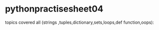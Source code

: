 # pythonpractisesheet04 
topics covered all (strings ,tuples,dictionary,sets,loops,def function,oops):
